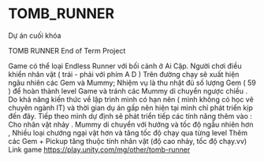 ﻿# TOMB_RUNNER
 Dự án cuối khóa

TOMB RUNNER
End of Term Project

Game có thể loại Endless Runner với bối cảnh ở Ai Cập.
Người chơi điều khiển nhân vật ( trái - phải  với phím A D )
Trên đường chạy sẽ xuất hiện ngãu nhiên các Gem và Mummy;
Nhiệm vụ là thu nhặt đủ số lượng Gem ( 59 ) để hoàn thành level Game và tránh các Mummy di chuyển ngược chiều .
Do khả năng kiến thức về lập trình mình có hạn nên ( mình không có học vê chuyên ngành IT) và thời gian dụ án gấp nên hiện tại mình chỉ phát triển kịp đến đây.
Tiếp theo mình dự định sẽ phát triển tiếp các tính năng thêm vào  :
Cho nhân vật nhảy .
Mummy di chuyển với hướng và tốc độ ngẫu nhiên hơn ,
Nhiều loại chướng ngại vật hơn và tăng tốc độ chạy qua từng level
Thêm các Gem + Pickup tăng thuộc tính nhân vật (độ cao nhảy, tốc độ chạy.vv)
Link game  https://play.unity.com/mg/other/tomb-runner
